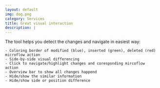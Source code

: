 ```yaml
---
layout: default
img: dog.png
category: Services
title: Great visual interaction
description: |
---
```


The tool helps you detect the changes and navigate in easiest way:

    - Coloring border of modified (blue), inserted (green), deleted (red) microflow action
    - Side-by-side visual differencing
    - Click to navigate/highlight changes and coresponding mircoflow action
    - Overview bar to show all changes happend
    - Hide/show the similar information
    - Hide/show side or position difference

